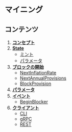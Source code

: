# `マイニング`

## コンテンツ

1. **[コンセプト](01_concepts.md)**
2. **[State](02_state.md)**
     - [ミント](02_state.md＃ミント)
     - [パラメータ](02_state.md＃params)
3. **[ブロックの開始](03_begin_block.md)**
     - [NextInflationRate](03_begin_block.md＃nextinflationrate)
     - [NextAnnualProvisions](03_begin_block.md＃nextannualprovisions)
     - [BlockProvision](03_begin_block.md＃blockprovision)
4. **[パラメータ](04_params.md)**
5. **[イベント](05_events.md)**
     - [BeginBlocker](05_events.md＃beginblocker)
6. **[クライアント](06_client.md)**
     - [CLI](06_client.md＃cli)
     - [gRPC](06_client.md＃grpc)
     - [REST](06_client.md＃rest)